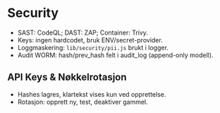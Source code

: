 
# Security
- SAST: CodeQL; DAST: ZAP; Container: Trivy.
- Keys: ingen hardcodet, bruk ENV/secret-provider.
- Loggmaskering: `lib/security/pii.js` brukt i logger.
- Audit WORM: hash/prev_hash felt i audit_log (append-only modell).


## API Keys & Nøkkelrotasjon
- Hashes lagres, klartekst vises kun ved opprettelse.
- Rotasjon: opprett ny, test, deaktiver gammel.
